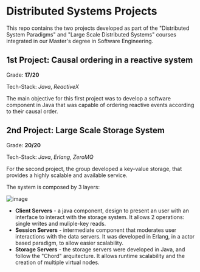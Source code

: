 # Distributed Systems Projects

This repo contains the two projects developed as part of the "Distributed System Paradigms" and "Large Scale Distributed Systems" courses integrated in our Master's degree in Software Engineering.

## 1st Project: Causal ordering in a reactive system

Grade: **17/20**

Tech-Stack: *Java*, *ReactiveX*

The main objective for this first project was to develop a software component in Java that was capable of ordering reactive events according to their causal order. 

## 2nd Project: Large Scale Storage System

Grade: **20/20**

Tech-Stack: *Java*, *Erlang*, *ZeroMQ*

For the second project, the group developed a key-value storage, that provides a highly scalable and available service.

The system is composed by 3 layers:

![image](https://github.com/GoncaloPereiraFigueiredoFerreira/Distributed-Systems-Projects/assets/62027657/54c9ce66-426b-42b1-800e-01c6fbd981f1)

- **Client Servers** - a java component, design to present an user with an interface to interact with the storage system. It allows 2 operations: single writes and muliple-key reads.
- **Session Servers** - intermediate component that moderates user interactions with the data servers. It was developed in Erlang, in a actor based paradigm, to allow easier scalability.
- **Storage Servers** - the storage servers were developed in Java, and follow the "Chord" arquitecture. It allows runtime scalability and the creation of multiple virtual nodes.



